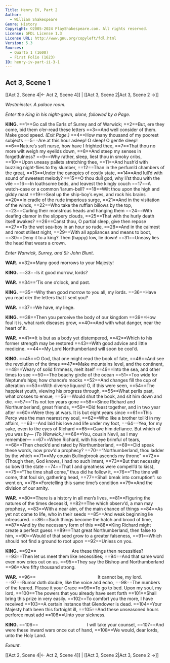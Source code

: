 ```yaml
---
Title: Henry IV, Part 2
Author: 
  - William Shakespeare
Genre: History
Copyright: ©2005-2024 PlayShakespeare.com. All rights reserved.
License: GFDL License 1.3
License URL: http://www.gnu.org/copyleft/fdl.html
Version: 5.3
Sources:
  - Quarto 1 (1600)
  - First Folio (1623)
ID: henry-iv-part-ii-3-1
---
```


## Act 3, Scene 1
[[Act 2, Scene 4|← Act 2, Scene 4]] | [[Act 3, Scene 2|Act 3, Scene 2 →]]

*Westminster. A palace room.*

*Enter the King in his night-gown, alone, followed by a Page.*

**KING.**
==1==Go call the Earls of Surrey and of Warwick;
==2==But, ere they come, bid them o’er-read these letters
==3==And well consider of them. Make good speed.
*(Exit Page.)*
==4==How many thousand of my poorest subjects
==5==Are at this hour asleep! O sleep! O gentle sleep!
==6==Nature’s soft nurse, how have I frighted thee,
==7==That thou no more wilt weigh my eyelids down,
==8==And steep my senses in forgetfulness?
==9==Why rather, sleep, liest thou in smoky cribs,
==10==Upon uneasy pallets stretching thee,
==11==And hush’d with buzzing night-flies to thy slumber,
==12==Than in the perfum’d chambers of the great,
==13==Under the canopies of costly state,
==14==And lull’d with sound of sweetest melody?
==15==O thou dull god, why li’st thou with the vile
==16==In loathsome beds, and leavest the kingly couch
==17==A watch-case or a common ’larum-bell?
==18==Wilt thou upon the high and giddy mast
==19==Seal up the ship-boy’s eyes, and rock his brains
==20==In cradle of the rude imperious surge,
==21==And in the visitation of the winds,
==22==Who take the ruffian billows by the top,
==23==Curling their monstrous heads and hanging them
==24==With deafing clamor in the slippery clouds,
==25==That with the hurly death itself awakes?
==26==Canst thou, O partial sleep, give then repose
==27==To the wet sea-boy in an hour so rude,
==28==And in the calmest and most stillest night,
==29==With all appliances and means to boot,
==30==Deny it to a king? Then (happy) low, lie down!
==31==Uneasy lies the head that wears a crown.

*Enter Warwick, Surrey, and Sir John Blunt.*

**WAR.**
==32==Many good morrows to your Majesty!

**KING.**
==33==Is it good morrow, lords?

**WAR.**
==34==’Tis one o’clock, and past.

**KING.**
==35==Why then good morrow to you all, my lords.
==36==Have you read o’er the letters that I sent you?

**WAR.**
==37==We have, my liege.

**KING.**
==38==Then you perceive the body of our kingdom
==39==How foul it is, what rank diseases grow,
==40==And with what danger, near the heart of it.

**WAR.**
==41==It is but as a body yet distempered,
==42==Which to his former strength may be restored
==43==With good advice and little medicine.
==44==My Lord Northumberland will soon be cool’d.

**KING.**
==45==O God, that one might read the book of fate,
==46==And see the revolution of the times
==47==Make mountains level, and the continent,
==48==Weary of solid firmness, melt itself
==49==Into the sea, and other times to see
==50==The beachy girdle of the ocean
==51==Too wide for Neptune’s hips; how chance’s mocks
==52==And changes fill the cup of alteration
==53==With diverse liquors! O, if this were seen,
==54==The happiest youth, viewing his progress through,
==55==What perils past, what crosses to ensue,
==56==Would shut the book, and sit him down and die.
==57==’Tis not ten years gone
==58==Since Richard and Northumberland, great friends,
==59==Did feast together, and in two year after
==60==Were they at wars. It is but eight years since
==61==This Percy was the man nearest my soul,
==62==Who like a brother toil’d in my affairs,
==63==And laid his love and life under my foot,
==64==Yea, for my sake, even to the eyes of Richard
==65==Gave him defiance. But which of you was by⁠—
*(To Warwick.)*
==66==You, cousin Nevil, as I may remember⁠—
==67==When Richard, with his eye brimful of tears,
==68==Then check’d and rated by Northumberland,
==69==Did speak these words, now prov’d a prophecy?
==70==“Northumberland, thou ladder by the which
==71==My cousin Bullingbrook ascends my throne”
==72==(Though then, God knows, I had no such intent,
==73==But that necessity so bow’d the state
==74==That I and greatness were compell’d to kiss),
==75==“The time shall come,” thus did he follow it,
==76==“The time will come, that foul sin, gathering head,
==77==Shall break into corruption”: so went on,
==78==Foretelling this same time’s condition
==79==And the division of our amity.

**WAR.**
==80==There is a history in all men’s lives,
==81==Figuring the natures of the times deceas’d,
==82==The which observ’d, a man may prophesy,
==83==With a near aim, of the main chance of things
==84==As yet not come to life, who in their seeds
==85==And weak beginning lie intreasured.
==86==Such things become the hatch and brood of time,
==87==And by the necessary form of this
==88==King Richard might create a perfect guess
==89==That great Northumberland, then false to him,
==90==Would of that seed grow to a greater falseness,
==91==Which should not find a ground to root upon
==92==Unless on you.

**KING.**
==92==        Are these things then necessities?
==93==Then let us meet them like necessities;
==94==And that same word even now cries out on us.
==95==They say the Bishop and Northumberland
==96==Are fifty thousand strong.

**WAR.**
==96==              It cannot be, my lord.
==97==Rumor doth double, like the voice and echo,
==98==The numbers of the feared. Please it your Grace
==99==To go to bed. Upon my soul, my lord,
==100==The powers that you already have sent forth
==101==Shall bring this prize in very easily.
==102==To comfort you the more, I have received
==103==A certain instance that Glendower is dead.
==104==Your Majesty hath been this fortnight ill,
==105==And these unseasoned hours perforce must add
==106==Unto your sickness.

**KING.**
==106==           I will take your counsel,
==107==And were these inward wars once out of hand,
==108==We would, dear lords, unto the Holy Land.

*Exeunt.*

[[Act 2, Scene 4|← Act 2, Scene 4]] | [[Act 3, Scene 2|Act 3, Scene 2 →]]